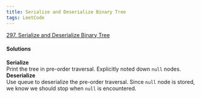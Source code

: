 ```yaml
---
title: Serialize and Deserialize Binary Tree
tags: LeetCode
---
```


[297. Serialize and Deserialize Binary Tree](https://leetcode.com/problems/serialize-and-deserialize-binary-tree/)

#### Solutions
**Serialize**  
Print the tree in pre-order traversal. Explicitly noted down `null` nodes.  
**Deserialize**  
Use queue to deserialize the pre-order traversal. 
Since `null` node is stored, we know we should stop when `null` is encountered.